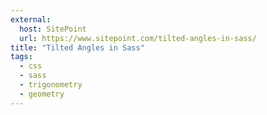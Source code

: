 ```yaml
---
external:
  host: SitePoint
  url: https://www.sitepoint.com/tilted-angles-in-sass/
title: "Tilted Angles in Sass"
tags: 
  - css
  - sass
  - trigonometry
  - geometry
---
```

